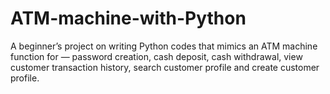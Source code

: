 # ATM-machine-with-Python
A beginner’s project on writing Python codes that mimics an ATM machine function for — password creation, cash deposit, cash withdrawal, view customer transaction history, search customer profile and create customer profile.
